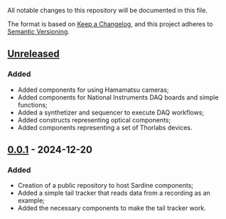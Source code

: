 All notable changes to this repository will be documented in this file.

The format is based on [Keep a Changelog](https://keepachangelog.com/en/1.1.0/), and this project adheres to [Semantic Versioning](https://semver.org/spec/v2.0.0.html).


[Unreleased]
------------
### Added
+ Added components for using Hamamatsu cameras;
+ Added components for National Instruments DAQ boards and simple functions;
+ Added a synthetizer and sequencer to execute DAQ workflows;
+ Added constructs representing optical components;
+ Added components representing a set of Thorlabs devices.


[0.0.1] - 2024-12-20
--------------------
### Added
+ Creation of a public repository to host Sardine components;
+ Added a simple tail tracker that reads data from a recording as an example;
+ Added the necessary components to make the tail tracker work.

[unreleased]: https://github.com/orger-lab/hybridsp-live/compare/v0.0.1...HEAD
[0.0.1]: https://github.com/orger-lab/hybridsp-live/releases/tag/v0.0.1

